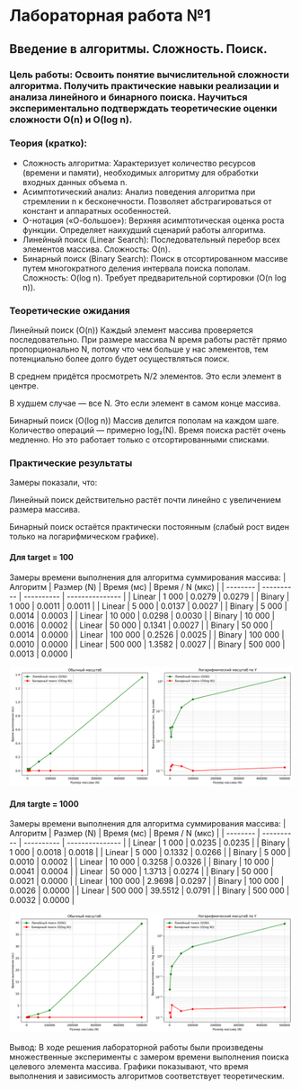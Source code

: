 # Лабораторная работа №1
## Введение в алгоритмы. Сложность. Поиск.
### Цель работы: Освоить понятие вычислительной сложности алгоритма. Получить практические навыки реализации и анализа линейного и бинарного поиска. Научиться экспериментально подтверждать теоретические оценки сложности O(n) и O(log n).

### Теория (кратко):
- Сложность алгоритма: Характеризует количество ресурсов (времени и памяти), необходимых алгоритму для обработки входных данных объема n.
- Асимптотический анализ: Анализ поведения алгоритма при стремлении n к бесконечности. Позволяет абстрагироваться от констант и аппаратных особенностей.
- O-нотация («О-большое»): Верхняя асимптотическая оценка роста функции. Определяет наихудший сценарий работы алгоритма.
- Линейный поиск (Linear Search): Последовательный перебор всех элементов массива. Сложность: O(n).
- Бинарный поиск (Binary Search): Поиск в отсортированном массиве путем многократного деления интервала поиска пополам. Сложность: O(log n). Требует предварительной сортировки (O(n log n)).

### Теоретические ожидания

Линейный поиск (O(n))
Каждый элемент массива проверяется последовательно.
При размере массива N время работы растёт прямо пропорционально N, потому что чем больше у нас элементов, тем потенциально более долго будет осуществляться поиск.

В среднем придётся просмотреть N/2 элементов. Это если элемент в центре.

В худшем случае — все N. Это если элемент в самом конце массива.

Бинарный поиск (O(log n))
Массив делится пополам на каждом шаге.
Количество операций — примерно log₂(N).
Время поиска растёт очень медленно. Но это работает только с отсортированными списками.

### Практические результаты

Замеры показали, что:

Линейный поиск действительно растёт почти линейно с увеличением размера массива.

Бинарный поиск остаётся практически постоянным (слабый рост виден только на логарифмическом графике).

#### Для target = 100

Замеры времени выполнения для алгоритма суммирования массива:
| Алгоритм | Размер (N) | Время (мс) | Время / N (мкс) |
| -------- | ---------- | ---------- | --------------- |
| Linear   | 1 000      | 0.0279     | 0.0279          |
| Binary   | 1 000      | 0.0011     | 0.0011          |
| Linear   | 5 000      | 0.0137     | 0.0027          |
| Binary   | 5 000      | 0.0014     | 0.0003          |
| Linear   | 10 000     | 0.0298     | 0.0030          |
| Binary   | 10 000     | 0.0016     | 0.0002          |
| Linear   | 50 000     | 0.1341     | 0.0027          |
| Binary   | 50 000     | 0.0014     | 0.0000          |
| Linear   | 100 000    | 0.2526     | 0.0025          |
| Binary   | 100 000    | 0.0010     | 0.0000          |
| Linear   | 500 000    | 1.3582     | 0.0027          |
| Binary   | 500 000    | 0.0013     | 0.0000          |

![alt text](time_complexity_plot_500.png)

#### Для targte = 1000

Замеры времени выполнения для алгоритма суммирования массива:
| Алгоритм | Размер (N) | Время (мс) | Время / N (мкс) |
| -------- | ---------- | ---------- | --------------- |
| Linear   | 1 000      | 0.0235     | 0.0235          |
| Binary   | 1 000      | 0.0018     | 0.0018          |
| Linear   | 5 000      | 0.1332     | 0.0266          |
| Binary   | 5 000      | 0.0010     | 0.0002          |
| Linear   | 10 000     | 0.3258     | 0.0326          |
| Binary   | 10 000     | 0.0041     | 0.0004          |
| Linear   | 50 000     | 1.3713     | 0.0274          |
| Binary   | 50 000     | 0.0021     | 0.0000          |
| Linear   | 100 000    | 2.9698     | 0.0297          |
| Binary   | 100 000    | 0.0026     | 0.0000          |
| Linear   | 500 000    | 39.5512    | 0.0791          |
| Binary   | 500 000    | 0.0032     | 0.0000          |

![alt text](time_complexity_plot_5000.png)

Вывод:
В ходе решения лабораторной работы были произведены множественные эксперименты
с замером времени выполнения поиска целевого элемента массива.
Графики показывают, что время выполнения и зависимость алгоритмов соответствует теоретическим.
